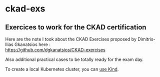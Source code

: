 # ckad-exs

## Exercices to work for the CKAD certification

Here are the note I took about the CKAD Exercises proposed by Dimitris-Ilias Gkanatsios
 here :  
https://github.com/dgkanatsios/CKAD-exercises

Also additional practical cases to be totally ready for the exam day.

To create a local Kubernetes cluster, you can [use Kind](https://dev.to/jdxlabs/a-local-kubernetes-cluster-in-seconds-with-kind-31lc).
